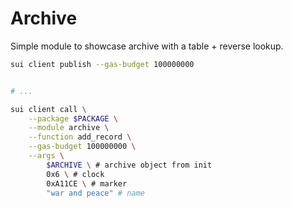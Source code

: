 # Archive

Simple module to showcase archive with a table + reverse lookup.

```bash
sui client publish --gas-budget 100000000


# ...

sui client call \
    --package $PACKAGE \
    --module archive \
    --function add_record \
    --gas-budget 100000000 \
    --args \
        $ARCHIVE \ # archive object from init
        0x6 \ # clock
        0xA11CE \ # marker
        "war and peace" # name
```
